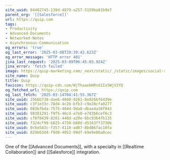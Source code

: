 ```yaml
---
site_uuid: 84402745-139d-4879-a257-5159ba81b9e7
parent_org: '[[Salesforce]]'
url: https://quip.com
tags:
- Productivity
- Advanced-Documents
- Networked-Notes
- Asynchronous-Communication
og_errors: 'true'
og_last_error: '2025-03-08T20:39:42.623Z'
og_error_message: 'HTTP error 401'
jina_last_request: '2025-03-09T06:45:03.924Z'
jina_error: 'fetch failed'
image: https://quip-marketing.com/_next/static/_/static/images/social-share-quip.6fbc4455618f010b057181f0fb13fd87.png
site_name: Quip
title: Quip
favicon: https://quip-cdn.com/WjThaaebHRnd1Ix5WjV2YQ
og_fetched_url: https://quip.com
og_last_fetch: '2025-03-14T04:41:55.367Z'
site_uuid: 2566b738-dae6-4040-9281-8e926bf6439e
site_uuid: c3f1e33c-78d4-4c2b-bfb3-c9e28cfa0277
site_uuid: 683bfbda-7575-404d-9da0-dbaa4a38f043
site_uuid: 98381291-f9f5-46cd-a7e8-e783b6cef6c3
site_uuid: cf8f0439-8281-448d-a20e-6bc9364fb135
site_uuid: f324cf99-b825-4750-b60d-d5163ff3730b
site_uuid: 0c6e543c-f357-4118-ad07-8bd86fac10fa
site_uuid: 829b63d4-f9d0-4052-99df-b9e9e06a8cec
---
```



One of the [[Advanced Documents]], with a specialty in [[Realtime Collaboration]] and [[Salesforce]] integration.  

